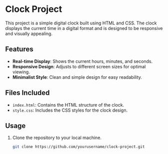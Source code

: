 # Clock Project

This project is a simple digital clock built using HTML and CSS. The clock displays the current time in a digital format and is designed to be responsive and visually appealing.

## Features

- **Real-time Display**: Shows the current hours, minutes, and seconds.
- **Responsive Design**: Adjusts to different screen sizes for optimal viewing.
- **Minimalist Style**: Clean and simple design for easy readability.

## Files Included

- `index.html`: Contains the HTML structure of the clock.
- `style.css`: Includes the CSS styles for the clock design.

## Usage

1. Clone the repository to your local machine.
   ```bash
   git clone https://github.com/yourusername/clock-project.git
